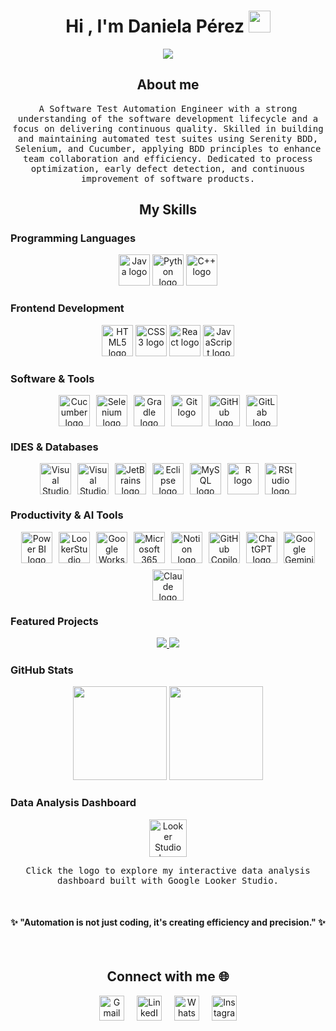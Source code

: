 <h1 align="center">Hi , I'm Daniela Pérez <img src="https://media.giphy.com/media/hvRJCLFzcasrR4ia7z/giphy.gif" width="35"></h1>
<p align="center">
  <a href="https://github.com/DenverCoder1/readme-typing-svg">
    <img src="https://readme-typing-svg.herokuapp.com?font=Time+New+Roman&color=FFFFFF&size=25&center=true&vCenter=true&width=600&height=100&lines=QA+Automation+Tester;Software+Engineer+Student;Data+Analyst;Always+learning+new+things">
  </a>
</p>

<h2 align="center">About me</h2>
<p align="center">
  <samp>
    A Software Test Automation Engineer with a strong understanding of the software development lifecycle and a focus on delivering continuous quality. Skilled in building and maintaining automated test suites using Serenity BDD, Selenium, and Cucumber, applying BDD principles to enhance team collaboration and efficiency. Dedicated to process optimization, early defect detection, and continuous improvement of software products.
  </samp>
</p>

<h2 align="center">My Skills</h2>

<h3>Programming Languages</h3>

<p align="center">
  <img height="50" src="https://www.vectorlogo.zone/logos/java/java-ar21.svg" alt="Java logo">
  <img height="50" src="https://www.vectorlogo.zone/logos/python/python-ar21.svg" alt="Python logo">
  <img height="50" src="https://www.vectorlogo.zone/logos/isocpp/isocpp-ar21.svg" alt="C++ logo">
</p>

<h3>Frontend Development</h3>

<p align="center">
  <img height="50" src="https://cdn.jsdelivr.net/gh/devicons/devicon/icons/html5/html5-original.svg" alt="HTML5 logo">
  <img height="50" src="https://cdn.jsdelivr.net/gh/devicons/devicon/icons/css3/css3-original.svg" alt="CSS3 logo">
  <img height="50" src="https://cdn.jsdelivr.net/gh/devicons/devicon/icons/react/react-original.svg" alt="React logo">
  <img height="50" src="https://cdn.jsdelivr.net/gh/devicons/devicon/icons/javascript/javascript-original.svg" alt="JavaScript logo">
</p>

<h3>Software & Tools</h3>

<p align="center" style="display: flex; justify-content: center; gap: 10px; flex-wrap: wrap;">
  <img height="50" src="https://cdn.jsdelivr.net/gh/devicons/devicon/icons/cucumber/cucumber-plain.svg" alt="Cucumber logo">
  <img height="50" src="https://cdn.jsdelivr.net/gh/devicons/devicon/icons/selenium/selenium-original.svg" alt="Selenium logo">
  <img height="50" src="https://cdn.jsdelivr.net/gh/devicons/devicon/icons/gradle/gradle-original.svg" alt="Gradle logo">
  <img height="50" src="https://cdn.jsdelivr.net/gh/devicons/devicon/icons/git/git-original.svg" alt="Git logo">
  <img height="50" src="https://cdn.jsdelivr.net/gh/devicons/devicon/icons/github/github-original.svg" alt="GitHub logo">
  <img height="50" src="https://cdn.jsdelivr.net/gh/devicons/devicon/icons/gitlab/gitlab-original.svg" alt="GitLab logo">
</p>

<h3>IDES & Databases</h3>

<p align="center" style="display: flex; justify-content: center; gap: 10px; flex-wrap: wrap;">
  <img height="50" src="https://cdn.jsdelivr.net/gh/devicons/devicon/icons/visualstudio/visualstudio-plain.svg" alt="Visual Studio logo">
  <img height="50" src="https://cdn.jsdelivr.net/gh/devicons/devicon/icons/vscode/vscode-original.svg" alt="Visual Studio Code logo">
  <img height="50" src="https://encrypted-tbn0.gstatic.com/images?q=tbn:ANd9GcQ6H1JlVhzHEYTUvL01mhMwhteWc7MIJp3VJA&s" alt="JetBrains logo">
  <img height="50" src="https://cdn.jsdelivr.net/gh/devicons/devicon/icons/eclipse/eclipse-original.svg" alt="Eclipse logo">
  <img height="50" src="https://cdn.jsdelivr.net/gh/devicons/devicon/icons/mysql/mysql-original.svg" alt="MySQL logo">
  <img height="50" src="https://cdn.jsdelivr.net/gh/devicons/devicon/icons/r/r-original.svg" alt="R logo">
  <img height="50" src="https://upload.wikimedia.org/wikipedia/commons/d/d0/RStudio_logo_flat.svg" alt="RStudio logo">
</p>


<h3>Productivity & AI Tools</h3>

<p align="center" style="display: flex; justify-content: center; gap: 10px; flex-wrap: wrap;">
  <img height="50" src="https://upload.wikimedia.org/wikipedia/commons/c/cf/New_Power_BI_Logo.svg" alt="Power BI logo">
  <img height="50" src="https://encrypted-tbn0.gstatic.com/images?q=tbn:ANd9GcRmLnMi5MJXaXejA3JsK8FXxqYimBSX7QHfkWBoD09cURiWFYwKBPcqKsp_Kfb1wgAc4z4&usqp=CAU" alt="LookerStudio logo">
  <img height="50" src="https://logos-world.net/wp-content/uploads/2023/12/Google-Workspace-Symbol.png" alt="Google Workspace logo">
  <img height="50" src="https://encrypted-tbn0.gstatic.com/images?q=tbn:ANd9GcQz2-tIBYk2WuRQ5a6ph298dHRGON8tGJOxqg&s" alt="Microsoft 365 logo">
  <img height="50" src="https://upload.wikimedia.org/wikipedia/commons/e/e9/Notion-logo.svg" alt="Notion logo">
  <img height="50" src="https://encrypted-tbn0.gstatic.com/images?q=tbn:ANd9GcTFDl3OClwJ6IzLsbfcLGrv5pHhJ9Db94reFvUuV3k1nsEWmYCL0ZMFgxVe2Tbo0swoKtk&usqp=CAU" alt="GitHub Copilot logo">
  <img height="50" src="https://upload.wikimedia.org/wikipedia/commons/0/04/ChatGPT_logo.svg" alt="ChatGPT logo">
  <img height="50" src="https://i.ytimg.com/vi/LI-14hLwHko/sddefault.jpg" alt="Google Gemini logo">
  <img height="50" src="https://registry.npmmirror.com/@lobehub/icons-static-png/latest/files/dark/claude.png" alt="Claude logo">
</p>

<h3>Featured Projects</h3>
<p align="center">
  <a href="https://github.com/danielaPerezA/Automation-Framework">
    <img src="https://github-readme-stats.vercel.app/api/pin/?username=danielaPerezA&repo=Automation-Framework&theme=dark" />
  </a>
  <a href="https://github.com/danielaPerezA/Data-Analysis">
    <img src="https://github-readme-stats.vercel.app/api/pin/?username=danielaPerezA&repo=Data-Analysis&theme=dark" />
  </a>
</p>

<h3>GitHub Stats</h3>
<p align="center">
  <img src="https://github-readme-stats.vercel.app/api?username=danielaPerezA&show_icons=true&theme=dark" height="150"/>
  <img src="https://github-readme-stats.vercel.app/api/top-langs/?username=danielaPerezA&layout=compact&theme=dark" height="150"/>
</p>

<h3>Data Analysis Dashboard</h3>
<p align="center">
  <a href="https://lookerstudio.google.com/s/k76a-IMixIk" target="_blank">
    <img src="https://www.altostratus.es/wp-content/uploads/looker_logo_horizontal_fullcolor_reverse-1.png" 
         alt="Looker Studio logo" height="60">
  </a>
</p>
<p align="center">
  <samp>Click the logo to explore my interactive data analysis dashboard built with Google Looker Studio.</samp>
</p>

<br>

<h4 align="center">✨ "Automation is not just coding, it's creating efficiency and precision." ✨</h4>

<br>

<h2 align="center">Connect with me 🌐</h2>

<p align="center" style="display: flex; justify-content: center; gap: 20px; flex-wrap: wrap;">

  <a href="mailto:danielaperezagualimpiat@gmail.com" target="_blank">
    <img src="https://cdn-icons-png.flaticon.com/512/732/732200.png" 
         alt="Gmail" height="40" />
  </a>

  <a href="https://www.linkedin.com/in/daniela-perez-5a0425341" target="_blank">
    <img src="https://cdn-icons-png.flaticon.com/512/174/174857.png" 
         alt="LinkedIn" height="40" />
  </a>

  <a href="https://wa.me/573206499702" target="_blank">
    <img src="https://cdn-icons-png.flaticon.com/512/733/733585.png" 
         alt="WhatsApp" height="40" />
  </a>

  <a href="https://www.instagram.com/whos.danx/" target="_blank">
    <img src="https://cdn-icons-png.flaticon.com/512/2111/2111463.png" 
         alt="Instagram" height="40" />
  </a>

</p>
